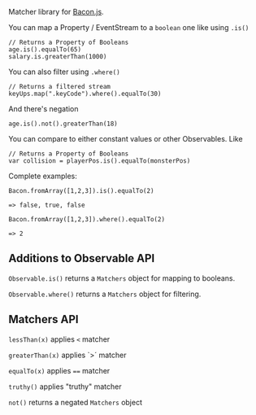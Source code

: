 Matcher library for [Bacon.js](https://github.com/raimohanska/bacon.js).

You can map a Property / EventStream to a `boolean` one like using `.is()`

    // Returns a Property of Booleans
    age.is().equalTo(65)
    salary.is.greaterThan(1000)

You can also filter using `.where()`

    // Returns a filtered stream
    keyUps.map(".keyCode").where().equalTo(30)

And there's negation

    age.is().not().greaterThan(18)
    
You can compare to either constant values or other Observables. Like

    // Returns a Property of Booleans
    var collision = playerPos.is().equalTo(monsterPos)    
    
Complete examples:

    Bacon.fromArray([1,2,3]).is().equalTo(2)
    
    => false, true, false
    
    Bacon.fromArray([1,2,3]).where().equalTo(2)
    
    => 2

## Additions to Observable API

`Observable.is()` returns a `Matchers` object for mapping to booleans.

`Observable.where()` returns a `Matchers` object for filtering.

## Matchers API

`lessThan(x)` applies `<` matcher

`greaterThan(x)` applies `>´ matcher

`equalTo(x)` applies `==` matcher

`truthy()` applies "truthy" matcher

`not()` returns a negated `Matchers` object
